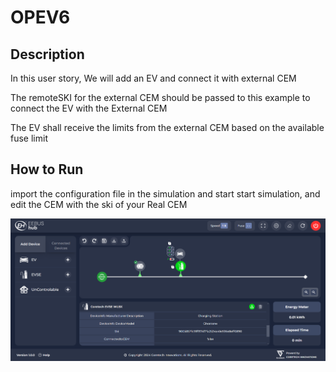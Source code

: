 # OPEV6

## Description

In this user story, We will add an EV and connect it with external CEM

The remoteSKI for the external CEM should be passed to this example to connect the EV with the External CEM

The EV shall receive the limits from the external CEM based on the available fuse limit

## How to Run

import the configuration file in the simulation and start start simulation, and edit the CEM with the ski of your Real CEM

![alt text](<Screenshot 2024-09-12 123840.png>)